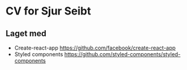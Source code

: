 # CV for Sjur Seibt

## Laget med

* Create-react-app https://github.com/facebook/create-react-app
* Styled components https://github.com/styled-components/styled-components
